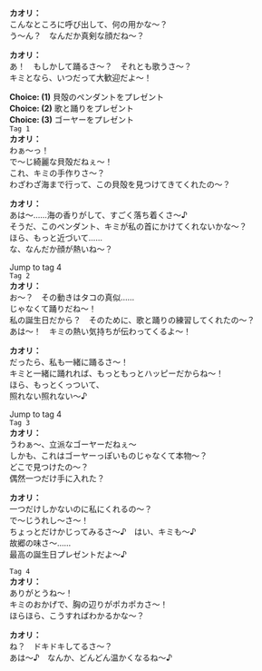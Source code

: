 # 

  
**カオリ：**  
こんなところに呼び出して、何の用かな～？  
う～ん？　なんだか真剣な顔だね～？  
  
**カオリ：**  
あ！　もしかして踊るさ～？　それとも歌うさ～？  
キミとなら、いつだって大歓迎だよ～！  
  
**Choice: (1)**  貝殻のペンダントをプレゼント  
**Choice: (2)**  歌と踊りをプレゼント  
**Choice: (3)**  ゴーヤーをプレゼント  
`Tag 1`  
**カオリ：**  
わぁ～っ！  
で～じ綺麗な貝殻だねぇ～！  
これ、キミの手作りさ～？  
わざわざ海まで行って、この貝殻を見つけてきてくれたの～？  
  
**カオリ：**  
あは～……海の香りがして、すごく落ち着くさ～♪  
そうだ、このペンダント、キミが私の首にかけてくれないかな～？  
ほら、もっと近づいて……  
な、なんだか顔が熱いね～？  
  
Jump to tag 4  
`Tag 2`  
**カオリ：**  
お～？　その動きはタコの真似……  
じゃなくて踊りだね～！  
私の誕生日だから？　そのために、歌と踊りの練習してくれたの～？  
あは～！　キミの熱い気持ちが伝わってくるよ～！  
  
**カオリ：**  
だったら、私も一緒に踊るさ～！  
キミと一緒に踊れれば、もっともっとハッピーだからね～！  
ほら、もっとくっついて、  
照れない照れない～♪  
  
Jump to tag 4  
`Tag 3`  
**カオリ：**  
うわぁ～、立派なゴーヤーだねぇ～  
しかも、これはゴーヤーっぽいものじゃなくて本物～？  
どこで見つけたの～？  
偶然一つだけ手に入れた？  
  
**カオリ：**  
一つだけしかないのに私にくれるの～？  
で～じうれし～さ～！  
ちょっとだけかじってみるさ～♪　はい、キミも～♪  
故郷の味さ～……  
最高の誕生日プレゼントだよ～♪  
  
`Tag 4`  
**カオリ：**  
ありがとうね～！  
キミのおかげで、胸の辺りがポカポカさ～！  
ほらほら、こうすればわかるかな～？  
  
**カオリ：**  
ね？　ドキドキしてるさ～？  
あは～♪　なんか、どんどん温かくなるね～♪  
